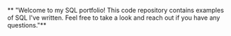 ** "Welcome to my SQL portfolio! This code repository contains examples of SQL I've written. Feel free to take a look and reach out if you have any questions."**
